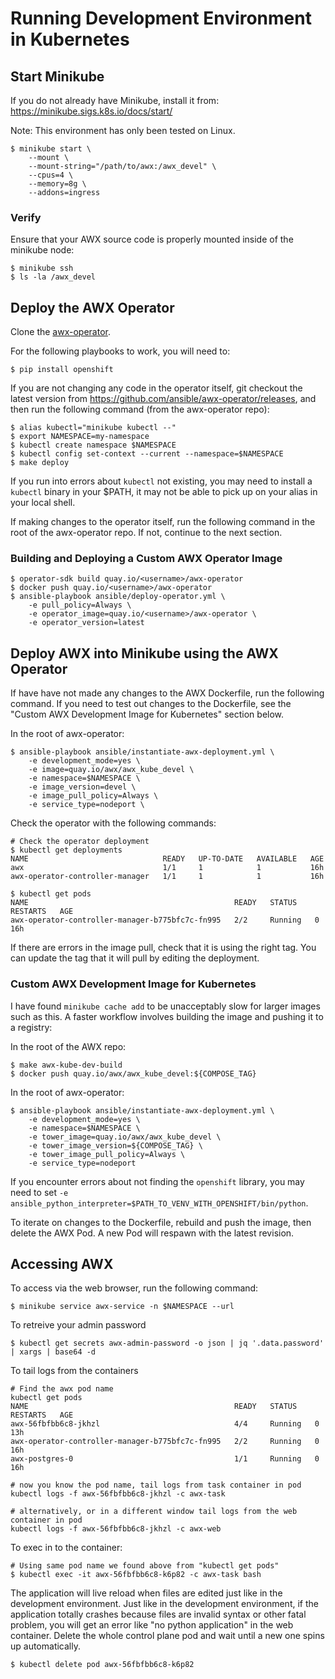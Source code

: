 # Running Development Environment in Kubernetes

## Start Minikube

If you do not already have Minikube, install it from:
https://minikube.sigs.k8s.io/docs/start/

Note: This environment has only been tested on Linux.

```
$ minikube start \
    --mount \
    --mount-string="/path/to/awx:/awx_devel" \
    --cpus=4 \
    --memory=8g \
    --addons=ingress
```

### Verify

Ensure that your AWX source code is properly mounted inside of the minikube node:

```
$ minikube ssh
$ ls -la /awx_devel
```

## Deploy the AWX Operator

Clone the [awx-operator](https://github.com/ansible/awx-operator).

For the following playbooks to work, you will need to:

```
$ pip install openshift
```

If you are not changing any code in the operator itself, git checkout the latest version from https://github.com/ansible/awx-operator/releases, and then run the following command (from the awx-operator repo):

```
$ alias kubectl="minikube kubectl --"
$ export NAMESPACE=my-namespace
$ kubectl create namespace $NAMESPACE
$ kubectl config set-context --current --namespace=$NAMESPACE
$ make deploy

```
If you run into errors about `kubectl` not existing, you may need to install a `kubectl` binary in your $PATH, it may not be able to pick up on your alias in your local shell.

If making changes to the operator itself, run the following command in the root
of the awx-operator repo. If not, continue to the next section.

### Building and Deploying a Custom AWX Operator Image

```
$ operator-sdk build quay.io/<username>/awx-operator
$ docker push quay.io/<username>/awx-operator
$ ansible-playbook ansible/deploy-operator.yml \
    -e pull_policy=Always \
    -e operator_image=quay.io/<username>/awx-operator \
    -e operator_version=latest
```

## Deploy AWX into Minikube using the AWX Operator

If have have not made any changes to the AWX Dockerfile, run the following
command. If you need to test out changes to the Dockerfile, see the
"Custom AWX Development Image for Kubernetes" section below.

In the root of awx-operator:

```
$ ansible-playbook ansible/instantiate-awx-deployment.yml \
    -e development_mode=yes \
    -e image=quay.io/awx/awx_kube_devel \
    -e namespace=$NAMESPACE \
    -e image_version=devel \
    -e image_pull_policy=Always \
    -e service_type=nodeport \
```
Check the operator with the following commands:

```
# Check the operator deployment
$ kubectl get deployments
NAME                              READY   UP-TO-DATE   AVAILABLE   AGE
awx                               1/1     1            1           16h
awx-operator-controller-manager   1/1     1            1           16h

$ kubectl get pods
NAME                                              READY   STATUS    RESTARTS   AGE
awx-operator-controller-manager-b775bfc7c-fn995   2/2     Running   0          16h
```

If there are errors in the image pull, check that it is using the right tag. You can update the tag that it will pull by editing the deployment.

### Custom AWX Development Image for Kubernetes

I have found `minikube cache add` to be unacceptably slow for larger images such
as this. A faster workflow involves building the image and pushing it to a
registry:

In the root of the AWX repo:

```
$ make awx-kube-dev-build
$ docker push quay.io/awx/awx_kube_devel:${COMPOSE_TAG}
```

In the root of awx-operator:

```
$ ansible-playbook ansible/instantiate-awx-deployment.yml \
    -e development_mode=yes \
    -e namespace=$NAMESPACE \
    -e tower_image=quay.io/awx/awx_kube_devel \
    -e tower_image_version=${COMPOSE_TAG} \
    -e tower_image_pull_policy=Always \
    -e service_type=nodeport
```
If you encounter errors about not finding the `openshift` library, you may need to set `-e ansible_python_interpreter=$PATH_TO_VENV_WITH_OPENSHIFT/bin/python`.

To iterate on changes to the Dockerfile, rebuild and push the image, then delete
the AWX Pod. A new Pod will respawn with the latest revision.

## Accessing AWX

To access via the web browser, run the following command:
```
$ minikube service awx-service -n $NAMESPACE --url
```

To retreive your admin password
```
$ kubectl get secrets awx-admin-password -o json | jq '.data.password' | xargs | base64 -d
```

To tail logs from the containers
```
# Find the awx pod name
kubectl get pods
NAME                                              READY   STATUS    RESTARTS   AGE
awx-56fbfbb6c8-jkhzl                              4/4     Running   0          13h
awx-operator-controller-manager-b775bfc7c-fn995   2/2     Running   0          16h
awx-postgres-0                                    1/1     Running   0          16h

# now you know the pod name, tail logs from task container in pod
kubectl logs -f awx-56fbfbb6c8-jkhzl -c awx-task

# alternatively, or in a different window tail logs from the web container in pod
kubectl logs -f awx-56fbfbb6c8-jkhzl -c awx-web
```

To exec in to the container:
```
# Using same pod name we found above from "kubectl get pods"
$ kubectl exec -it awx-56fbfbb6c8-k6p82 -c awx-task bash
```

The application will live reload when files are edited just like in the development environment. Just like in the development environment, if the application totally crashes because files are invalid syntax or other fatal problem, you will get an error like "no python application" in the web container. Delete the whole control plane pod and wait until a new one spins up automatically.
```
$ kubectl delete pod awx-56fbfbb6c8-k6p82
```
